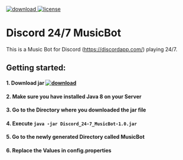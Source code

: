 [download]: https://img.shields.io/badge/Download-1.0-blue.svg
[license]: https://img.shields.io/badge/license-Mozilla%20Public%20License%20Version%202.0-lightgrey.svg
[ ![download][] ](https://kaufisch.github.io/download/Discord_24-7_MusicBot-1.0.jar)
[ ![license][] ](https://github.com/Kaufisch/Discord_24-7_MusicBot/blob/master/LICENSE)

# Discord 24/7 MusicBot
This is a Music Bot for Discord (https://discordapp.com/) playing 24/7.

## Getting started:

#### 1. Download jar [ ![download][] ][download]
#### 2. Make sure you have installed Java 8 on your Server
#### 3. Go to the Directory where you downloaded the jar file
#### 4. Execute `java -jar Discord_24-7_MusicBot-1.0.jar`
#### 5. Go to the newly generated Directory called MusicBot
#### 6. Replace the Values in config.properties

